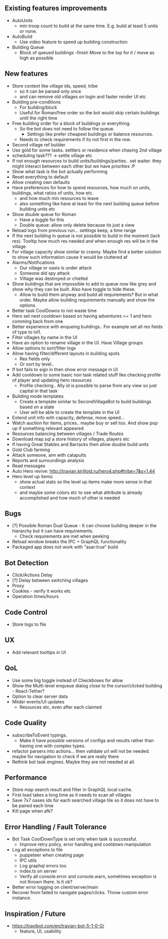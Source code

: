 ## Existing features improvements

- AutoUnits
  - min troop count to build at the same time. E.g. build at least 5 units or none.
- AutoBuild
  - Use video feature to speed up building construction
- Building Queue
  - Block of queued buildings
    -finish Move to the top for it / move as high as possible
  
## New features
- Store context like village ids, speed, tribe
    - so it can be parsed only once
    - and can remove old villages on login and faster render UI etc
- Building pre-conditions
  - For building/block
  - Useful for Roman/free order so the bot would skip certain buildings until the right time
- Free building order for a block of buildings or everything.
  - So the bot does not need to follow the queue.
    - Settings like prefer cheapest buildings or balance resources.
  - Needs to check requirements if its not first in the row.
- Second village ref builder
- Use gold for some tasks. settlers or residence when chasing 2nd village
- scheduling task??? -> settle village etc
- If not enough resources to build units/buildings/parties.. set waiter. they might interact between each other but we have priorities :P
- Show what task is the bot actually performing
- Reset everything to default
- Allow creating own defaults
- Have preferences for how to spend resources, how much on units, buildings, what ratios of units, how etc.
  - and how much min resources to leave
  - also something like have at least for the next building queue before building units etc
- Show double queue for Roman
  - Have a toggle for this
  - Double queue: allow only delete because its just a view
- Reload logs from previous run... settings keep, a time range
- If the next building in queue is not possible to build in the moment (lack res). Tooltip how much res needed and when enough res will be in the village.
- For village capacity show similar to cranny. Maybe find a better solution to show such information cause it would be cluttered af
- Alarms/Notifications
  - Our village or oasis is under attack
  - Someone did spy attack
  - Village was destroyed or chiefed
- Show buildings that are impossible to add to queue now like grey and show why they can be built. Also have toggle to hide these.
  - Allow to build them anyway and build all requirements? But in what order. Maybe allow building requirements manually and show the options.
- Better task CoolDowns to not waste time
- Hero set next cooldown based on having adventures >= 1 and hero comming back from one
- Better experience with enqueing buildings.. For example set all res fields of type to lvl1.
- Filter villages by name in the UI
- Have an option to rename village in the UI. Have Village groups
- Allow options to sort/filter logs
- Allow having filter/different layouts in building spots
  - Res fields only
  - Or sort by level..
- If bot fails to sign in then show error message in UI
- Add cooldown to some basic non task related stuff like checking profile of player and updating hero resources
  - Profile checking.. Ally id is possible to parse from any view so just capital in that task
- Building mode templates
  - Create a template similar to SecondVillageBot to build buildings based on a state
  - User will be able to create the template in the UI
- Extend unit info with capacity, defense, move speed...
- Watch auction for items, prices.. maybe buy or sell too. And show pop up if something relevant appeared.
- Resources balancing between villages / Trade Routes
- Download map.sql a store history of villages, players etc
- If having Great Stables and Barracks then allow double build units
- Gold Club farming
- Attack someone, aim with catapults
- Reports and surroundings analysis
- Read messages
- Auto Hero revive: http://travian.kirilloid.ru/hero4.php#tribe=7&s=1.44
- Hero level up items:
  * show actual stats so the level up items make more sense in that context
  * and maybe some colors etc to see what attribute is already accomplished and how much of other is needed

## Bugs

- [?] Possible Roman Dual Queue - It can choose building deeper in the hierarchy but it can have requirements.
  - Check requirements are met when peeking
- Reload window breaks the IPC + GraphQL functionality
- Packaged app does not work with "asar:true" build

## Bot Detection

- Click/Actions Delay
- [?] Delay between switching villages
- Proxy
- Cookies - verify it works etc
- Operation times/hours

## Code Control

- Store logs to file

## UX
- Add relevant tooltips in UI

## QoL

- Use some big toggle instead of Checkboxes for allow
- Show the Multi-level enqueue dialog close to the cursor/clicked building - React-Tether?
- Option to clear server data
- Milder events/UI updates
  - Resources etc, even after each claimed

## Code Quality

- subscribeToEvent typings.
  - Make it have possible versions of configs and results rather than having one with complex types.
- refactor parsers into actions... then validate url will not be needed. maybe for navigation to check if we are really there
- Rethink bot task engines. Maybe they are not needed at all.

## Performance

- Store map search result and filter in GraphQL local cache.
- First load takes a long time as it needs to scan all villages
- Save 7x7 oases ids for each searched village tile so it does not have to be paired each time
- Kill page when afk?

## Error Handling / Fault Tolerance

- Bot Task CoolDownType is set only when task is successful.
  - Improve retry policy, error handling and cooldown manipulation
- Log all exceptions to file
  - puppeteer when creating page
  - IPC utils
  - Log graphql errors too
  - index.ts on server
  - Verify all console.error and console.warn, sometimes exception is not thrown there. Is it ok?
- Better error logging on client/server/main
- Recover from failed to navigate pages/clicks. Throw custom error instance.

## Inspiration / Future

- https://travibot.com/en/travian-bot-5-1-0-0/
  - feature, UI, usability
